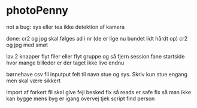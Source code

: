 # photoPenny






not a bug:
sys eller tea
ikke detektion af kamera



done:
cr2 og jpg skal følges ad i nr (de er lige nu bundet lidt hårdt op)
cr2 og jpg med smøt






lav 2 knapper flyt filer eller flyt gruppe og så fjern session fane
startside
hvor mange billeder er der taget ikke live endnu


børnehave csv fil
inputput felt til navn stue og sys. Skriv kun stue engang men skal være sikkert







import af forkert fil skal give fejl besked
fix så reads er safe
fix så man ikke kan bygge mens byg er igang
overvej tjek script
find person
